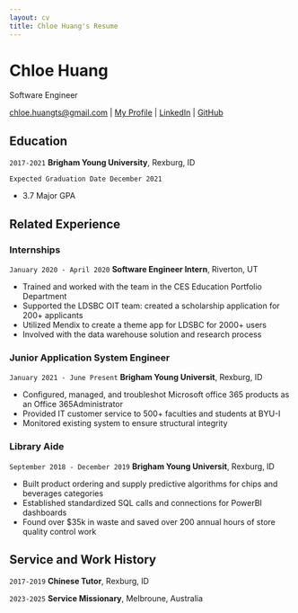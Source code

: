 ```yaml
---
layout: cv
title: Chloe Huang's Resume
---
```

# Chloe Huang
Software Engineer

<div id="webaddress">
<a href="chloe.huangts@gmail.com">chloe.huangts@gmail.com</a>
| <a href=" https://chloehuang18.github.io/myProfile">My Profile</a>
| <a href="https://www.linkedin.com/in/chloe-huang-ts/">LinkedIn</a>
| <a href="https://github.com/chloehuang18">GitHub</a>
</div>

<!-- https://www.monique.tech/the-art-of-markdown -->

## Education

`2017-2021`
__Brigham Young University__, Rexburg, ID

`Expected Graduation Date December 2021`

- 3.7 Major GPA


## Related Experience

### Internships

`January 2020 - April 2020`
__Software Engineer Intern__, Riverton, UT

- Trained and worked with the team in the CES Education Portfolio Department
- Supported the LDSBC OIT team: created a scholarship application for 200+ applicants
- Utilized Mendix to create a theme app for LDSBC for 2000+ users
- Involved with the data warehouse solution and research process

### Junior Application System Engineer 

`January 2021 - June Present`
__Brigham Young Universit__, Rexburg, ID

- Configured, managed, and troubleshot Microsoft office 365 products as an Office 365Administrator
- Provided IT customer service to 500+ faculties and students at BYU-I
- Monitored existing system to ensure structural integrity

### Library Aide

`September 2018 - December 2019`
__Brigham Young Universit__, Rexburg, ID

- Built product ordering and supply predictive algorithms for chips and beverages categories
- Established standardized SQL calls and connections for PowerBI dashboards
- Found over $35k in waste and saved over 200 annual hours of store quality control work 


## Service and Work History

`2017-2019`
__Chinese Tutor__, Rexburg, ID


`2023-2025`
__Service Missionary__, Melbroune, Australia 



<!-- ### Footer

Last updated: September 2021 -->


